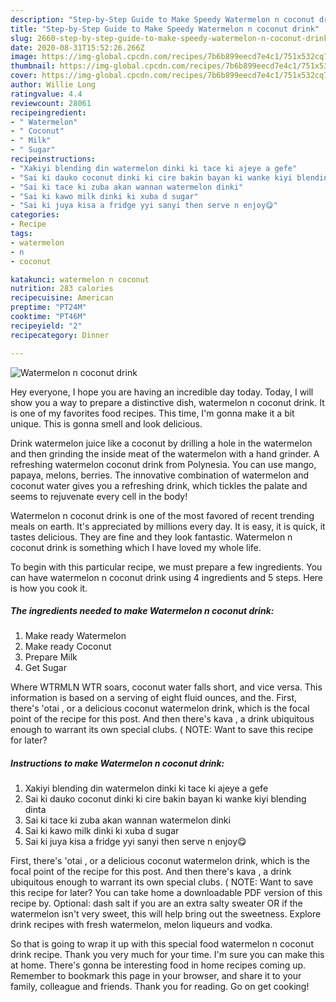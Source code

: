 ```yaml
---
description: "Step-by-Step Guide to Make Speedy Watermelon n coconut drink"
title: "Step-by-Step Guide to Make Speedy Watermelon n coconut drink"
slug: 2660-step-by-step-guide-to-make-speedy-watermelon-n-coconut-drink
date: 2020-08-31T15:52:26.266Z
image: https://img-global.cpcdn.com/recipes/7b6b899eecd7e4c1/751x532cq70/watermelon-n-coconut-drink-recipe-main-photo.jpg
thumbnail: https://img-global.cpcdn.com/recipes/7b6b899eecd7e4c1/751x532cq70/watermelon-n-coconut-drink-recipe-main-photo.jpg
cover: https://img-global.cpcdn.com/recipes/7b6b899eecd7e4c1/751x532cq70/watermelon-n-coconut-drink-recipe-main-photo.jpg
author: Willie Long
ratingvalue: 4.4
reviewcount: 28061
recipeingredient:
- " Watermelon"
- " Coconut"
- " Milk"
- " Sugar"
recipeinstructions:
- "Xakiyi blending din watermelon dinki ki tace ki ajeye a gefe"
- "Sai ki dauko coconut dinki ki cire bakin bayan ki wanke kiyi blending dinta"
- "Sai ki tace ki zuba akan wannan watermelon dinki"
- "Sai ki kawo milk dinki ki xuba d sugar"
- "Sai ki juya kisa a fridge yyi sanyi then serve n enjoy😋"
categories:
- Recipe
tags:
- watermelon
- n
- coconut

katakunci: watermelon n coconut 
nutrition: 283 calories
recipecuisine: American
preptime: "PT24M"
cooktime: "PT46M"
recipeyield: "2"
recipecategory: Dinner

---
```



![Watermelon n coconut drink](https://img-global.cpcdn.com/recipes/7b6b899eecd7e4c1/751x532cq70/watermelon-n-coconut-drink-recipe-main-photo.jpg)

Hey everyone, I hope you are having an incredible day today. Today, I will show you a way to prepare a distinctive dish, watermelon n coconut drink. It is one of my favorites food recipes. This time, I'm gonna make it a bit unique. This is gonna smell and look delicious.

Drink watermelon juice like a coconut by drilling a hole in the watermelon and then grinding the inside meat of the watermelon with a hand grinder. A refreshing watermelon coconut drink from Polynesia. You can use mango, papaya, melons, berries. The innovative combination of watermelon and coconut water gives you a refreshing drink, which tickles the palate and seems to rejuvenate every cell in the body!

Watermelon n coconut drink is one of the most favored of recent trending meals on earth. It's appreciated by millions every day. It is easy, it is quick, it tastes delicious. They are fine and they look fantastic. Watermelon n coconut drink is something which I have loved my whole life.


To begin with this particular recipe, we must prepare a few ingredients. You can have watermelon n coconut drink using 4 ingredients and 5 steps. Here is how you cook it.

<!--inarticleads1-->

##### The ingredients needed to make Watermelon n coconut drink:

1. Make ready  Watermelon
1. Make ready  Coconut
1. Prepare  Milk
1. Get  Sugar


Where WTRMLN WTR soars, coconut water falls short, and vice versa. This information is based on a serving of eight fluid ounces, and the. First, there&#39;s &#39;otai , or a delicious coconut watermelon drink, which is the focal point of the recipe for this post. And then there&#39;s kava , a drink ubiquitous enough to warrant its own special clubs. ( NOTE: Want to save this recipe for later? 

<!--inarticleads2-->

##### Instructions to make Watermelon n coconut drink:

1. Xakiyi blending din watermelon dinki ki tace ki ajeye a gefe
1. Sai ki dauko coconut dinki ki cire bakin bayan ki wanke kiyi blending dinta
1. Sai ki tace ki zuba akan wannan watermelon dinki
1. Sai ki kawo milk dinki ki xuba d sugar
1. Sai ki juya kisa a fridge yyi sanyi then serve n enjoy😋


First, there&#39;s &#39;otai , or a delicious coconut watermelon drink, which is the focal point of the recipe for this post. And then there&#39;s kava , a drink ubiquitous enough to warrant its own special clubs. ( NOTE: Want to save this recipe for later? You can take home a downloadable PDF version of this recipe by. Optional: dash salt if you are an extra salty sweater OR if the watermelon isn&#39;t very sweet, this will help bring out the sweetness. Explore drink recipes with fresh watermelon, melon liqueurs and vodka. 

So that is going to wrap it up with this special food watermelon n coconut drink recipe. Thank you very much for your time. I'm sure you can make this at home. There's gonna be interesting food in home recipes coming up. Remember to bookmark this page in your browser, and share it to your family, colleague and friends. Thank you for reading. Go on get cooking!

